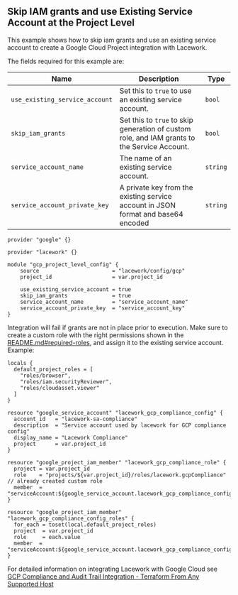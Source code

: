 ## Skip IAM grants and use Existing Service Account at the Project Level

This example shows how to skip iam grants and use an existing service account to create a Google Cloud Project integration with Lacework.

The fields required for this example are:

| Name                           | Description                                                                                  | Type |
|--------------------------------|----------------------------------------------------------------------------------------------|------|
| `use_existing_service_account` | Set this to `true` to use an existing service account.                                       | `bool` |
| `skip_iam_grants`              | Set this to `true` to skip generation of custom role, and IAM grants to the Service Account. | `bool` |
| `service_account_name`         | The name of an existing service account.                                                     | `string` |
| `service_account_private_key`  | A private key from the existing service account in JSON format and base64 encoded            | `string` |

```hcl
provider "google" {}

provider "lacework" {}

module "gcp_project_level_config" {
    source                       = "lacework/config/gcp"
    project_id                   = var.project_id

    use_existing_service_account = true
    skip_iam_grants              = true
    service_account_name         = "service_account_name"
    service_account_private_key  = "service_account_key"
}
```

Integration will fail if grants are not in place prior to execution. Make sure to create a custom role with the right 
permissions shown in the [README.md#required-roles](https://github.com/lacework/terraform-gcp-config/blob/main/README.md#required-roles), and assign it to the existing service account. Example:

```hcl
locals {
  default_project_roles = [
    "roles/browser",
    "roles/iam.securityReviewer",
    "roles/cloudasset.viewer"
  ]
}

resource "google_service_account" "lacework_gcp_compliance_config" {
  account_id   = "lacework-sa-compliance"
  description  = "Service account used by lacework for GCP compliance config"
  display_name = "Lacework Compliance"
  project      = var.project_id
}

resource "google_project_iam_member" "lacework_gcp_compliance_role" {
  project = var.project_id
  role    = "projects/${var.project_id}/roles/lacework.gcpCompliance" // already created custom role
  member  = "serviceAccount:${google_service_account.lacework_gcp_compliance_config.email}"
}

resource "google_project_iam_member" "lacework_gcp_compliance_config_roles" {
  for_each = toset(local.default_project_roles)
  project  = var.project_id
  role     = each.value
  member  = "serviceAccount:${google_service_account.lacework_gcp_compliance_config.email}"
}
```

For detailed information on integrating Lacework with Google Cloud see [GCP Compliance and Audit Trail Integration - Terraform From Any Supported Host](https://docs.lacework.com/gcp-compliance-and-audit-log-integration-terraform-from-any-supported-host)